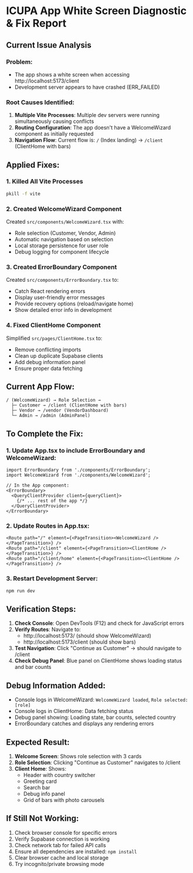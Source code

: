 # ICUPA App White Screen Diagnostic & Fix Report

## Current Issue Analysis

### Problem:
- The app shows a white screen when accessing http://localhost:5173/client
- Development server appears to have crashed (ERR_FAILED)

### Root Causes Identified:

1. **Multiple Vite Processes**: Multiple dev servers were running simultaneously causing conflicts
2. **Routing Configuration**: The app doesn't have a WelcomeWizard component as initially requested
3. **Navigation Flow**: Current flow is: `/` (Index landing) → `/client` (ClientHome with bars)

## Applied Fixes:

### 1. Killed All Vite Processes
```bash
pkill -f vite
```

### 2. Created WelcomeWizard Component
Created `src/components/WelcomeWizard.tsx` with:
- Role selection (Customer, Vendor, Admin)
- Automatic navigation based on selection
- Local storage persistence for user role
- Debug logging for component lifecycle

### 3. Created ErrorBoundary Component
Created `src/components/ErrorBoundary.tsx` to:
- Catch React rendering errors
- Display user-friendly error messages
- Provide recovery options (reload/navigate home)
- Show detailed error info in development

### 4. Fixed ClientHome Component
Simplified `src/pages/ClientHome.tsx` to:
- Remove conflicting imports
- Clean up duplicate Supabase clients
- Add debug information panel
- Ensure proper data fetching

## Current App Flow:

```
/ (WelcomeWizard) → Role Selection → 
  ├─ Customer → /client (ClientHome with bars)
  ├─ Vendor → /vendor (VendorDashboard)
  └─ Admin → /admin (AdminPanel)
```

## To Complete the Fix:

### 1. Update App.tsx to include ErrorBoundary and WelcomeWizard:
```tsx
import ErrorBoundary from './components/ErrorBoundary';
import WelcomeWizard from './components/WelcomeWizard';

// In the App component:
<ErrorBoundary>
  <QueryClientProvider client={queryClient}>
    {/* ... rest of the app */}
  </QueryClientProvider>
</ErrorBoundary>
```

### 2. Update Routes in App.tsx:
```tsx
<Route path="/" element={<PageTransition><WelcomeWizard /></PageTransition>} />
<Route path="/client" element={<PageTransition><ClientHome /></PageTransition>} />
<Route path="/client/home" element={<PageTransition><ClientHome /></PageTransition>} />
```

### 3. Restart Development Server:
```bash
npm run dev
```

## Verification Steps:

1. **Check Console**: Open DevTools (F12) and check for JavaScript errors
2. **Verify Routes**: Navigate to:
   - http://localhost:5173/ (should show WelcomeWizard)
   - http://localhost:5173/client (should show bars)
3. **Test Navigation**: Click "Continue as Customer" → should navigate to /client
4. **Check Debug Panel**: Blue panel on ClientHome shows loading status and bar counts

## Debug Information Added:

- Console logs in WelcomeWizard: `WelcomeWizard loaded`, `Role selected: [role]`
- Console logs in ClientHome: Data fetching status
- Debug panel showing: Loading state, bar counts, selected country
- ErrorBoundary catches and displays any rendering errors

## Expected Result:

1. **Welcome Screen**: Shows role selection with 3 cards
2. **Role Selection**: Clicking "Continue as Customer" navigates to /client
3. **Client Home**: Shows:
   - Header with country switcher
   - Greeting card
   - Search bar
   - Debug info panel
   - Grid of bars with photo carousels

## If Still Not Working:

1. Check browser console for specific errors
2. Verify Supabase connection is working
3. Check network tab for failed API calls
4. Ensure all dependencies are installed: `npm install`
5. Clear browser cache and local storage
6. Try incognito/private browsing mode 